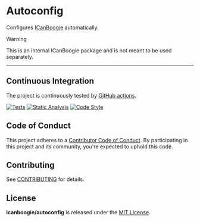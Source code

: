 # Autoconfig

Configures [ICanBoogie][] automatically.

> [!WARNING]
> This is an internal ICanBoogie package and is not meant to be used separately.



----------



## Continuous Integration

The project is continuously tested by [GitHub actions](https://github.com/ICanBoogie/Autoconfig/actions).

[![Tests](https://github.com/ICanBoogie/Autoconfig/workflows/test/badge.svg)](https://github.com/ICanBoogie/Autoconfig/actions?query=workflow%3Atest)
[![Static Analysis](https://github.com/ICanBoogie/Autoconfig/workflows/static-analysis/badge.svg)](https://github.com/ICanBoogie/Autoconfig/actions?query=workflow%3Astatic-analysis)
[![Code Style](https://github.com/ICanBoogie/Autoconfig/workflows/code-style/badge.svg)](https://github.com/ICanBoogie/Autoconfig/actions?query=workflow%3Acode-style)



## Code of Conduct

This project adheres to a [Contributor Code of Conduct](CODE_OF_CONDUCT.md). By participating in
this project and its community, you're expected to uphold this code.



## Contributing

See [CONTRIBUTING](CONTRIBUTING.md) for details.



## License

**icanboogie/autoconfig** is released under the [MIT License](LICENSE).



[ICanBoogie]: https://github.com/ICanBoogie/ICanBoogie
